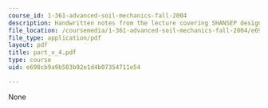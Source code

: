 ```yaml
---
course_id: 1-361-advanced-soil-mechanics-fall-2004
description: Handwritten notes from the lecture covering SHANSEP design method.
file_location: /coursemedia/1-361-advanced-soil-mechanics-fall-2004/e698cb9a9b583b92e1d4b07354711e54_part_v_4.pdf
file_type: application/pdf
layout: pdf
title: part_v_4.pdf
type: course
uid: e698cb9a9b583b92e1d4b07354711e54

---
```

None